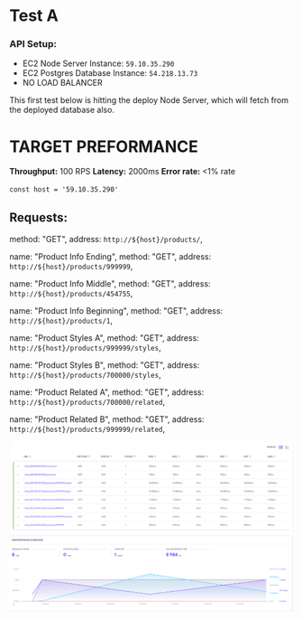 # Test A
### API Setup:
- EC2 Node Server Instance: `59.10.35.290`
- EC2 Postgres Database Instance: `54.218.13.73`
- NO LOAD BALANCER

This first test below is hitting the deploy Node Server, which will fetch from the deployed database also.

# TARGET PREFORMANCE
**Throughput:** 100 RPS
**Latency:** 2000ms
**Error rate:** <1% rate

`const host = '59.10.35.290'`

## Requests:
method: "GET",
address: `http://${host}/products/`,

name: "Product Info Ending",
method: "GET",
address: `http://${host}/products/999999`,

name: "Product Info Middle",
method: "GET",
address: `http://${host}/products/454755`,

name: "Product Info Beginning",
method: "GET",
address: `http://${host}/products/1`,

name: "Product Styles A",
method: "GET",
address: `http://${host}/products/999999/styles`,

name: "Product Styles B",
method: "GET",
address: `http://${host}/products/700000/styles`,

name: "Product Related A",
method: "GET",
address: `http://${host}/products/700000/related`,

name: "Product Related B",
method: "GET",
address: `http://${host}/products/999999/related`,



![HTTP Results](./http_results.png)
![Preformance Overview](./preformance_overview.png)